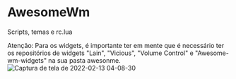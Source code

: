 # AwesomeWm
Scripts, temas e rc.lua

Atenção: Para os widgets, é importante ter em mente que é necessário ter os repositórios de widgets "Lain", "Vicious", "Volume Control" e "Awesome-wm-widgets" na sua pasta awesonme.
![Captura de tela de 2022-02-13 04-08-30](https://user-images.githubusercontent.com/90172365/153743060-b086b38b-8b90-4761-a13f-753737631997.png)
